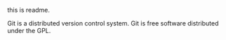this is readme.

Git is a distributed version control system.
Git is free software distributed under the GPL.
